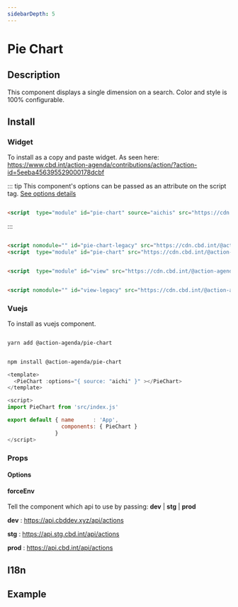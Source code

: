 ```yaml
---
sidebarDepth: 5
---
```

# Pie Chart <Badge text="Alpha - under development" type="error"/>

## Description
This component displays a single dimension on a search.  Color and style is 100% configurable.

## Install

### Widget
To install as a copy and paste widget. As seen here:  <a href="https://www.cbd.int/action-agenda/contributions/action/?action-id=5eeba456395529000178dcbf" rel="noopener noreferrer" target="_blank"> <OutboundLink/> https://www.cbd.int/action-agenda/contributions/action/?action-id=5eeba456395529000178dcbf  </a>

::: tip
This component's options can be passed as an attribute on the script tag. [See options details](/components/view/#options)
```html

<script  type="module" id="pie-chart" source="aichis" src="https://cdn.cbd.int/@action-agenda/pie-chartdist/widget/index.min.js"></script> 

```
:::

<code-group>
<code-block title="MODERN">

```html

<script nomodule="" id="pie-chart-legacy" src="https://cdn.cbd.int/@action-agenda/pie-chart/dist/widget/index.umd.min.js"></script>
<script  type="module" id="pie-chart" src="https://cdn.cbd.int/@action-agenda/pie-chartdist/widget/index.min.js"></script> 


```
</code-block>

<code-block title="MODULE">

```html

<script  type="module" id="view" src="https://cdn.cbd.int/@action-agenda/pie-chart/dist/widget/index.min.js"></script> 


```
</code-block>

<code-block title="UMD">

```html

<script nomodule="" id="view-legacy" src="https://cdn.cbd.int/@action-agenda/pie-chart/dist/widget/index.umd.min.js"></script>

```
</code-block>
</code-group>


### Vuejs
To install as vuejs component.

<code-group>
<code-block title="YARN">

```bash

yarn add @action-agenda/pie-chart

```
</code-block>

<code-block title="NPM">

```bash

npm install @action-agenda/pie-chart

```
</code-block>
</code-group>


```js
<template>
  <PieChart :options="{ source: "aichi" }" ></PieChart>
</template>

<script>
import PieChart from 'src/index.js'

export default { name      : 'App',
                 components: { PieChart } 
               }
</script>

```
### Props

<!-- <<< @action-agenda/pie-chart/src/index.vue#snippet -->


#### Options

<!-- <<< @/packages/components/v2/pie-chart/src/default-options.js#options -->


#### forceEnv
Tell the component which api to use by passing: **dev** | **stg** | **prod**

  **dev** : https://api.cbddev.xyz/api/actions
  
  **stg** : https://api.stg.cbd.int/api/actions
  
  **prod** : https://api.cbd.int/api/actions

## I18n

<!-- <<< @action-agenda/pie-chart/src/locales/index.mjs -->

## Example

<template>
<div id="example-data" class="position-relative p-5 example" >
    <div class="row inner">
      <div class="col-6" v-for="s in sources">
        <component :options="{source:s}" v-if="pieComp" :is="pieComp"></component>
      </div>
      <div class="col-12" >
        <component  v-if="searchComp" :is="searchComp"></component>
      </div>
    </div>
</div>
</template>

<script>

